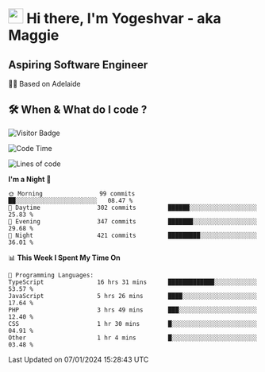 <h1><img src="https://emojis.slackmojis.com/emojis/images/1531849430/4246/blob-sunglasses.gif?1531849430" width="30"/> Hi there, I'm Yogeshvar - aka Maggie</h1>

## Aspiring Software Engineer
🏂🏻  Based on Adelaide 

## 🛠 When & What do I code ?  

![Visitor Badge](https://visitor-badge.feriirawann.repl.co?username=yogeshvar&repo=yogeshvar&label=Visitors&style=plastic&color=%23457BFF&contentType=svg)

<!--START_SECTION:waka-->
![Code Time](http://img.shields.io/badge/Code%20Time-2%2C515%20hrs%2010%20mins-blue)

![Lines of code](https://img.shields.io/badge/From%20Hello%20World%20I%27ve%20Written-4.0%20million%20lines%20of%20code-blue)

**I'm a Night 🦉** 

```text
🌞 Morning                99 commits          ██░░░░░░░░░░░░░░░░░░░░░░░   08.47 % 
🌆 Daytime                302 commits         ██████░░░░░░░░░░░░░░░░░░░   25.83 % 
🌃 Evening                347 commits         ███████░░░░░░░░░░░░░░░░░░   29.68 % 
🌙 Night                  421 commits         █████████░░░░░░░░░░░░░░░░   36.01 % 
```


📊 **This Week I Spent My Time On** 

```text
💬 Programming Languages: 
TypeScript               16 hrs 31 mins      █████████████░░░░░░░░░░░░   53.57 % 
JavaScript               5 hrs 26 mins       ████░░░░░░░░░░░░░░░░░░░░░   17.64 % 
PHP                      3 hrs 49 mins       ███░░░░░░░░░░░░░░░░░░░░░░   12.40 % 
CSS                      1 hr 30 mins        █░░░░░░░░░░░░░░░░░░░░░░░░   04.91 % 
Other                    1 hr 4 mins         █░░░░░░░░░░░░░░░░░░░░░░░░   03.48 % 
```


 Last Updated on 07/01/2024 15:28:43 UTC
<!--END_SECTION:waka-->
